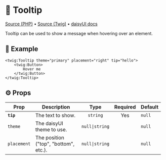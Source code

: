 # 🧩 Tooltip
[Source (PHP)](/src/Twig/Components/Tooltip.php) • [Source (Twig)](/templates/components/Tooltip.html.twig) • [daisyUI docs](https://daisyui.com/components/tooltip/)

Tooltip can be used to show a message when hovering over an element.

## 🚀 Example

```twig
<twig:Tooltip theme="primary" placement="right" tip="hello">
    <twig:Button>
        Hover me
    </twig:Button>
</twig:Tooltip>
```

## ⚙️ Props

| Prop     | Description | Type        | Required   | Default |
| -------- | ----------- | :---------: | :--------: | ------- |
| <b>`tip`</b> | The text to show. | `string` | Yes | `null` |
| `theme` | The daisyUI theme to use. | `null\|string` |  | `null` |
| `placement` | The position (&quot;top&quot;, &quot;bottom&quot;, etc.). | `null\|string` |  | `null` |
